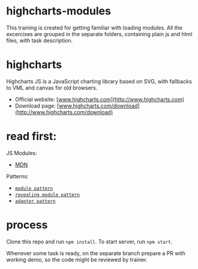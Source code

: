 # highcharts-modules

This training is created for getting familiar with loading modules. All the excercises are grouped in the separate folders, containing plain js and html files, with task description.
# highcharts

Highcharts JS is a JavaScript charting library based on SVG, with fallbacks to VML and canvas for old browsers.

* Official website: [www.highcharts.com](http://www.highcharts.com)
* Download page: [www.highcharts.com/download](http://www.highcharts.com/download)

# read first:

JS Modules:
* [MDN](https://developer.mozilla.org/en-US/docs/Web/JavaScript/Guide/Modules)

Patterns:
* [`module pattern`](https://www.patterns.dev/posts/classic-design-patterns/#modulepatternjavascript)
* [`revealing module pattern`](https://www.patterns.dev/posts/classic-design-patterns/#revealingmodulepatternjavascript)
* [`adapter pattern`](https://dev.to/wecarrasco/adapter-pattern-with-javascript-4lgi)

# process
Clone this repo and run `npm install`. To start server, run `npm start`.

Whenever some task is ready, on the separate branch prepare a PR with working demo, so the code might be reviewed by trainer.
